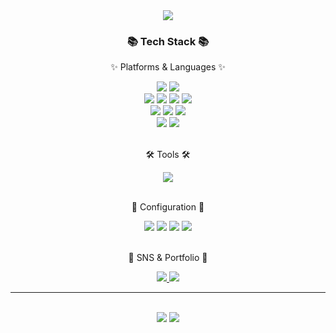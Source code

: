 <div align=center>
    <img src="https://capsule-render.vercel.app/api?type=waving&color=auto&height=200&section=header&text=AndreaStudy's%20Github!&fontSize=80" />    
</div>
<div align=center>
    <h3>📚 Tech Stack 📚</h3>
    <p>✨ Platforms & Languages ✨</p>
</div>
<div align="center">
    <img src="https://img.shields.io/badge/Python-3776AB?style=flat&logo=python&logoColor=white" />
    <img src="https://img.shields.io/badge/django-092E20?style=flat-square&logo=django&logoColor=white">
    <br>
    <img src="https://img.shields.io/badge/HTML5-E34F26?style=flat&logo=HTML5&logoColor=white" />
    <img src="https://img.shields.io/badge/CSS3-1572B6?style=flat&logo=CSS3&logoColor=white" />
    <img src="https://img.shields.io/badge/JavaScript-F7DF1E?style=flat&logo=JavaScript&logoColor=white" />
    <img src="https://shields.io/badge/TypeScript-3178C6?logo=TypeScript&logoColor=FFF&style=flat-square" />
    <br>
    <img src="https://img.shields.io/badge/Vuejs-4FC08D?style=flat&logo=vuedotjs&logoColor=white" />
    <img src="https://img.shields.io/badge/-ReactJs-61DAFB?style=flat&logo=react&logoColor=white&style=for-the-badge">
    <img src="https://img.shields.io/badge/next.js-000000?style=flat&logo=nextdotjs&logoColor=white">
    <br>
    <img src="https://img.shields.io/badge/styled components-DB7093?style=flat-square&logo=styled-components&logoColor=white">
    <img src="https://img.shields.io/badge/Bootstrap-7952B3?style=flat&logo=Bootstrap&logoColor=white" />
    <br>
</div>
<br>
<div align=center>
    <p>🛠 Tools 🛠</p>
</div>
<div align=center>
    <img src="https://img.shields.io/badge/Visual%20Studio%20Code-007ACC?style=flat&logo=VisualStudioCode&logoColor=white" />
</div>
<br>
<div align=center>
    <p>📆 Configuration 📆</p>
</div>
<div align=center>
    <img src="https://img.shields.io/badge/JIRA-0052CC?style=flat&logo=jirasoftware&logoColor=white" />
    <img src="https://img.shields.io/badge/GitHub-181717?style=flat&logo=GitHub&logoColor=white" />
    <img src="https://img.shields.io/badge/Notion-000000?style=flat&logo=notion&logoColor=white" />
    <img src="https://img.shields.io/badge/Slack-4A154B?style=flat&logo=slack&logoColor=white" />
</div>
<br>
<div align=center>
    <p>🎨 SNS & Portfolio 🎨</p>
</div>
<div align=center>
    <a href="https://profile-sooty.vercel.app/">
        <img src="https://img.shields.io/badge/Portfolio-FF3633?style=flat&logo=Micro.blog&logoColor=white" />
    </a>
    <a href="https://open.kakao.com/o/sAjA2XDf">
        <img src="https://img.shields.io/badge/Kakao-F7DF1E?style=flat&logo=Gmail&logoColor=white" />
    </a>
    <br>
</div>

---

<div align=center>
    <br>
<img src="https://github-readme-stats.vercel.app/api/top-langs/?username=AndreaStudy&layout=compact">
<img src="https://github-readme-stats.vercel.app/api?username=AndreaStudy&show_icons=true">
